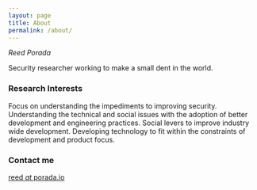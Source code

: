 ```yaml
---
layout: page
title: About
permalink: /about/
---
```


_Reed Porada_

Security researcher working to make a small dent in the world.

### Research Interests

Focus on understanding the impediments to improving security. Understanding the technical and social issues with the adoption of better development and engineering practices. Social levers to improve industry wide development. Developing technology to fit within the constraints of development and product focus.

### Contact me

[reed _at_ porada.io](mailto:reed@porada.io)
